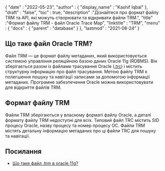 {
  "date" : "2022-05-23",
  "author" : {
    "display_name" : "Kashif Iqbal"
},
  "draft" : "false",
  "toc" : true,
  "description" :"Дізнайтеся про формат файлу TRM та API, які можуть створювати та відкривати файли TRM.",
  "title" :"Формат файлу TRM - файл Oracle Trace Map",
  "linktitle" : "TRM",
  "menu" : {
    "docs" : {
      "parent" : "database"
}
},
  "lastmod" : "2021-08-24"
}

## Що таке файл Oracle TRM?

Файл TRM — це формат файлу метаданих, який використовується системою управління реляційною базою даних Oracle 11g (RDBMS). Він зберігається разом із файлами трасування Oracle ([.trc](/uk/database/trc/)) і містить структурну інформацію про файл трасування. Метою файлу TRM є полегшення пошуку та навігації записами за допомогою інформації метаданих. Програмне забезпечення Oracle можна використовувати для відкриття файлів TRM.

## Формат файлу TRM

Файли TRM зберігаються у власному форматі файлу Oracle, а деталі формату файлу TRM недоступні для всіх. Типовий файл TRC містить SID процесу Oracle, назву процесу та номер процесу ОС. Файли TRM містять детальну інформацію метаданих про ці файли TRC для пошуку та навігації.

## Посилання ##

* [Що таке файл .trm в oracle 11g?](https://forums.oracle.com/ords/apexds/post/what-is-trm-file-in-oracle-11g-0659)

